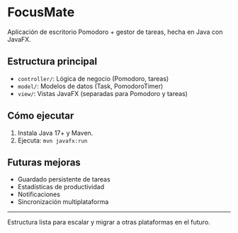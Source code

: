 # FocusMate

Aplicación de escritorio Pomodoro + gestor de tareas, hecha en Java con JavaFX.

## Estructura principal
- `controller/`: Lógica de negocio (Pomodoro, tareas)
- `model/`: Modelos de datos (Task, PomodoroTimer)
- `view/`: Vistas JavaFX (separadas para Pomodoro y tareas)

## Cómo ejecutar
1. Instala Java 17+ y Maven.
2. Ejecuta: `mvn javafx:run`

## Futuras mejoras
- Guardado persistente de tareas
- Estadísticas de productividad
- Notificaciones
- Sincronización multiplataforma

---
Estructura lista para escalar y migrar a otras plataformas en el futuro.

<!-- Este es un comentario sobre la estructura de la aplicación FocusMate -->


<!-- El diseño de la interfaz se enfoca en la simplicidad y el minimalismo -->
<!-- La estructura de la aplicación está diseñada para ser escalable y modular -->
<!-- La aplicación está diseñada para ayudar a los usuarios a gestionar su tiempo de manera efectiva y mejorar su productividad -->
<!-- un nuevo comentario -->
<!-- UN NUEVO COMENTARIO EN MAYUSCULA -->
<!-- otro comentario -->
<!-- otro comentario -->
<!-- este es un nuevo comentario -->
<!-- este es otro comentario -->
<!-- otro comentario.. -->
<!-- otro comentario... -->
<!-- otro comentario2... -->
<!-- otro comentario3... -->
<!-- comentario generado automáticamente -->
<!-- otro comentario-->
<!-- otro comentario4-->
<!-- otro comentario5-->